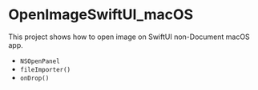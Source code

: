 #  OpenImageSwiftUI_macOS

This project shows how to open image on SwiftUI non-Document macOS app.

- `NSOpenPanel`
- `fileImporter()`
- `onDrop()`
